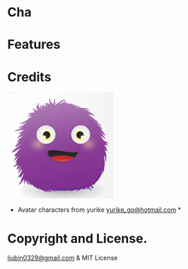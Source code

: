 # Cha

# Features

# Credits

![](public/images/avatar/medium/default.png)

* Avatar characters from yurike <yurike_go@hotmail.com> *

# Copyright and License.

liubin0329@gmail.com & MIT License

